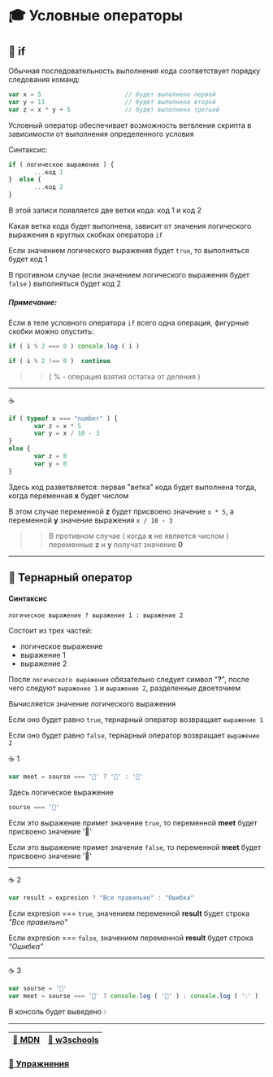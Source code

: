 # :mortar_board: Условные операторы

## 📖 if

Обычная последовательность выполнения кода соответствует порядку следования команд:

```javascript
var x = 5                       // будет выполнена первой
var y = 11                      // будет выполнена второй
var z = x * y + 5               // будет выполнена третьей
```

Условный оператор обеспечивает возможность ветвления скрипта в зависимости от выполнения определенного условия

Синтаксис:

```javascript
if ( логическое выражение ) {  
       ...код 1  
}  else {
       ...код 2
}
```

В этой записи появляется две ветки кода: код 1 и код 2

Какая ветка кода будет выполнена, зависит от значения логического выражения в круглых скобках оператора `if`

Если значением логического выражения будет `true`, то выполняться будет код 1

В противном случае (если значением логического выражения будет `false` ) выполняться будет код 2

##### Примечание:

Если в теле условного оператора  `if` всего одна операция, фигурные скобки можно опустить:
```javascript
if ( i % 2 === 0 ) console.log ( i )

if ( i % 2 !== 0 )  continue
```
>>( % - операция взятия остатка от деления )

***

:coffee:

```javascript
if ( typeof x === "number" ) {
       var z = x * 5
       var y = x / 10 - 3
}
else {
       var z = 0
       var y = 0
}
```

Здесь код разветвляется: первая "ветка" кода будет выполнена тогда, когда переменная **x** будет числом

В этом случае переменной **z** будет присвоено значение `x * 5`, а переменной **y** значение выражения `x / 10 - 3`

>>В противном случае ( когда **x** не является числом ) переменные **z** и **y** получат значение **0**

***

## 📖 Тернарный оператор

#### Синтаксис

    логическое выражение ? выражение 1 : выражение 2

Состоит из трех частей: 

* логическое выражение
* выражение 1
* выражение 2

После `логического выражения` обязательно следует символ "**?**", после чего следуют `выражение 1` и `выражение 2`, разделенные двоеточием

Вычисляется значение логического выражения

Если оно будет равно `true`, тернарный оператор возвращает `выражение 1`

Если оно будет равно `false`, тернарный оператор возвращает `выражение 2`

:coffee: 1

```javascript
var meet = sourse === '🌴' ? '🍌' : '🍄' 
```

Здесь логическое выражение

```javascript
sourse === '🌴'    
```

Если это выражение примет значение `true`, то переменной  **meet**  будет присвоено значение  '🍌'

Если это выражение примет значение `false`, то переменной  **meet**  будет присвоено значение  '🍄'

***

:coffee: 2

```javascript
var result = expresion ? "Все правильно" : "Ошибка"
```

Если expresion === ```true```, значением переменной  **result**  будет строка *"Все правильно"*

Если expresion === ```false```, значением переменной  **result**  будет строка *"Ошибка"*

***

:coffee: 3

```javascript
var sourse = '🐙'
var meet = sourse === '🐥' ? console.log ( '🥚' ) : console.log ( '💧' )
```
В консоль будет выведено  💧

***

| [:link: MDN](https://developer.mozilla.org/ru/docs/Web/JavaScript/Guide/Expressions_and_Operators) | [:link: w3schools](https://www.w3schools.com/js/js_if_else.asp) |
|-|-|

### [:briefcase: Упражнения](https://docs.google.com/forms/d/e/1FAIpQLSds2Q8WyrfeDSN7dZd6F3v0HspdMQG9BPrV0d3SG3mOGh2rFw/viewform)
